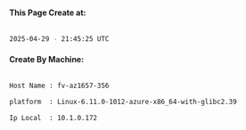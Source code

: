 
   
#### This Page Create at:

```bash

2025-04-29 - 21:45:25 UTC

```

#### Create By Machine:

```bash

Host Name : fv-az1657-356

platform  : Linux-6.11.0-1012-azure-x86_64-with-glibc2.39

Ip Local  : 10.1.0.172

```

